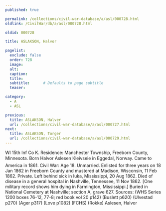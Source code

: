 ```yaml
---
published: true

permalink: /collections/civil-war-database/a/asl/000728.html
oldlink: /CivilWar/db/a/asl/000728.html

oldid: 000728

title: ASLAKSON, Halvor

pagelist:
  exclude: false
  order: 728
  image: 
  alt:
  caption:
  title:
  subtitle:      # Defaults to page subtitle
  teaser:

category: 
  - A 
  - ASL

previous:
  title: ASLAKSON, Halver
  url: /collections/civil-war-database/a/asl/000727.html  
next:
  title: ASLAKSON, Torger
  url: /collections/civil-war-database/a/asl/000729.html   
---
```

WI 15th Inf Co K. Residence: Manchester Township, Freeborn County, Minnesota. Born &#147;Halvor Aslesen Kleivseie&#148; in Eggedal, Norway. Came to America in 1861. Civil War: Age 18. Unmarried. Enlisted for three years on 18 Jan 1862 in Freeborn County and mustered at Madison, Wisconsin, 11 Feb 1862. Private. Left behind sick in Iuka, Mississippi, 20 Aug 1862. Died of disease in a general hospital in Nashville, Tennessee, 11 Nov 1862. [One military record shows him dying in Farmington, Mississippi.] Buried in National Cemetery at Nashville; section A, grave 627. Sources: (WHS Series 1200 boxes 76-12, 77-8; red book vol 20 p142) (Buslett p620) (Ulvestad p270) (Ager p317) (Love p1082) (FCHS) (Rokke) &#147;Aslesen, Halvor&#148;